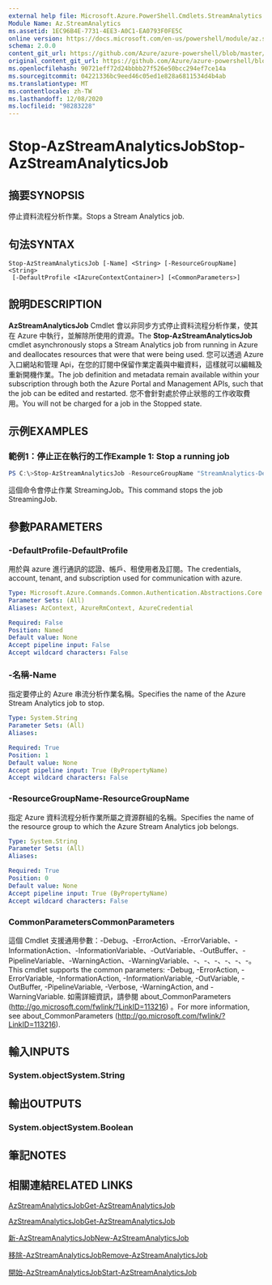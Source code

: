 ```yaml
---
external help file: Microsoft.Azure.PowerShell.Cmdlets.StreamAnalytics.dll-Help.xml
Module Name: Az.StreamAnalytics
ms.assetid: 1EC96B4E-7731-4EE3-A0C1-EA0793F0FE5C
online version: https://docs.microsoft.com/en-us/powershell/module/az.streamanalytics/stop-azstreamanalyticsjob
schema: 2.0.0
content_git_url: https://github.com/Azure/azure-powershell/blob/master/src/StreamAnalytics/StreamAnalytics/help/Stop-AzStreamAnalyticsJob.md
original_content_git_url: https://github.com/Azure/azure-powershell/blob/master/src/StreamAnalytics/StreamAnalytics/help/Stop-AzStreamAnalyticsJob.md
ms.openlocfilehash: 90721eff72d24bbbb27f526e50bcc294ef7ce14a
ms.sourcegitcommit: 04221336bc9eed46c05ed1e828a6811534d4b4ab
ms.translationtype: MT
ms.contentlocale: zh-TW
ms.lasthandoff: 12/08/2020
ms.locfileid: "98283228"
---
```

# <span data-ttu-id="392e8-101">Stop-AzStreamAnalyticsJob</span><span class="sxs-lookup"><span data-stu-id="392e8-101">Stop-AzStreamAnalyticsJob</span></span>

## <span data-ttu-id="392e8-102">摘要</span><span class="sxs-lookup"><span data-stu-id="392e8-102">SYNOPSIS</span></span>
<span data-ttu-id="392e8-103">停止資料流程分析作業。</span><span class="sxs-lookup"><span data-stu-id="392e8-103">Stops a Stream Analytics job.</span></span>

## <span data-ttu-id="392e8-104">句法</span><span class="sxs-lookup"><span data-stu-id="392e8-104">SYNTAX</span></span>

```
Stop-AzStreamAnalyticsJob [-Name] <String> [-ResourceGroupName] <String>
 [-DefaultProfile <IAzureContextContainer>] [<CommonParameters>]
```

## <span data-ttu-id="392e8-105">說明</span><span class="sxs-lookup"><span data-stu-id="392e8-105">DESCRIPTION</span></span>
<span data-ttu-id="392e8-106">**AzStreamAnalyticsJob** Cmdlet 會以非同步方式停止資料流程分析作業，使其在 Azure 中執行，並解除所使用的資源。</span><span class="sxs-lookup"><span data-stu-id="392e8-106">The **Stop-AzStreamAnalyticsJob** cmdlet asynchronously stops a Stream Analytics job from running in Azure and deallocates resources that were that were being used.</span></span>
<span data-ttu-id="392e8-107">您可以透過 Azure 入口網站和管理 Api，在您的訂閱中保留作業定義與中繼資料，這樣就可以編輯及重新開機作業。</span><span class="sxs-lookup"><span data-stu-id="392e8-107">The job definition and metadata remain available within your subscription through both the Azure Portal and Management APIs, such that the job can be edited and restarted.</span></span>
<span data-ttu-id="392e8-108">您不會針對處於停止狀態的工作收取費用。</span><span class="sxs-lookup"><span data-stu-id="392e8-108">You will not be charged for a job in the Stopped state.</span></span>

## <span data-ttu-id="392e8-109">示例</span><span class="sxs-lookup"><span data-stu-id="392e8-109">EXAMPLES</span></span>

### <span data-ttu-id="392e8-110">範例1：停止正在執行的工作</span><span class="sxs-lookup"><span data-stu-id="392e8-110">Example 1: Stop a running job</span></span>
```powershell
PS C:\>Stop-AzStreamAnalyticsJob -ResourceGroupName "StreamAnalytics-Default-West-US" -Name "StreamingJob"
```

<span data-ttu-id="392e8-111">這個命令會停止作業 StreamingJob。</span><span class="sxs-lookup"><span data-stu-id="392e8-111">This command stops the job StreamingJob.</span></span>

## <span data-ttu-id="392e8-112">參數</span><span class="sxs-lookup"><span data-stu-id="392e8-112">PARAMETERS</span></span>

### <span data-ttu-id="392e8-113">-DefaultProfile</span><span class="sxs-lookup"><span data-stu-id="392e8-113">-DefaultProfile</span></span>
<span data-ttu-id="392e8-114">用於與 azure 進行通訊的認證、帳戶、租使用者及訂閱。</span><span class="sxs-lookup"><span data-stu-id="392e8-114">The credentials, account, tenant, and subscription used for communication with azure.</span></span>

```yaml
Type: Microsoft.Azure.Commands.Common.Authentication.Abstractions.Core.IAzureContextContainer
Parameter Sets: (All)
Aliases: AzContext, AzureRmContext, AzureCredential

Required: False
Position: Named
Default value: None
Accept pipeline input: False
Accept wildcard characters: False
```

### <span data-ttu-id="392e8-115">-名稱</span><span class="sxs-lookup"><span data-stu-id="392e8-115">-Name</span></span>
<span data-ttu-id="392e8-116">指定要停止的 Azure 串流分析作業名稱。</span><span class="sxs-lookup"><span data-stu-id="392e8-116">Specifies the name of the Azure Stream Analytics job to stop.</span></span>

```yaml
Type: System.String
Parameter Sets: (All)
Aliases:

Required: True
Position: 1
Default value: None
Accept pipeline input: True (ByPropertyName)
Accept wildcard characters: False
```

### <span data-ttu-id="392e8-117">-ResourceGroupName</span><span class="sxs-lookup"><span data-stu-id="392e8-117">-ResourceGroupName</span></span>
<span data-ttu-id="392e8-118">指定 Azure 資料流程分析作業所屬之資源群組的名稱。</span><span class="sxs-lookup"><span data-stu-id="392e8-118">Specifies the name of the resource group to which the Azure Stream Analytics job belongs.</span></span>

```yaml
Type: System.String
Parameter Sets: (All)
Aliases:

Required: True
Position: 0
Default value: None
Accept pipeline input: True (ByPropertyName)
Accept wildcard characters: False
```

### <span data-ttu-id="392e8-119">CommonParameters</span><span class="sxs-lookup"><span data-stu-id="392e8-119">CommonParameters</span></span>
<span data-ttu-id="392e8-120">這個 Cmdlet 支援通用參數：-Debug、-ErrorAction、-ErrorVariable、-InformationAction、-InformationVariable、-OutVariable、-OutBuffer、-PipelineVariable、-WarningAction、-WarningVariable、-、-、-、-、-、-。</span><span class="sxs-lookup"><span data-stu-id="392e8-120">This cmdlet supports the common parameters: -Debug, -ErrorAction, -ErrorVariable, -InformationAction, -InformationVariable, -OutVariable, -OutBuffer, -PipelineVariable, -Verbose, -WarningAction, and -WarningVariable.</span></span> <span data-ttu-id="392e8-121">如需詳細資訊，請參閱 about_CommonParameters (http://go.microsoft.com/fwlink/?LinkID=113216) 。</span><span class="sxs-lookup"><span data-stu-id="392e8-121">For more information, see about_CommonParameters (http://go.microsoft.com/fwlink/?LinkID=113216).</span></span>

## <span data-ttu-id="392e8-122">輸入</span><span class="sxs-lookup"><span data-stu-id="392e8-122">INPUTS</span></span>

### <span data-ttu-id="392e8-123">System.object</span><span class="sxs-lookup"><span data-stu-id="392e8-123">System.String</span></span>

## <span data-ttu-id="392e8-124">輸出</span><span class="sxs-lookup"><span data-stu-id="392e8-124">OUTPUTS</span></span>

### <span data-ttu-id="392e8-125">System.object</span><span class="sxs-lookup"><span data-stu-id="392e8-125">System.Boolean</span></span>

## <span data-ttu-id="392e8-126">筆記</span><span class="sxs-lookup"><span data-stu-id="392e8-126">NOTES</span></span>

## <span data-ttu-id="392e8-127">相關連結</span><span class="sxs-lookup"><span data-stu-id="392e8-127">RELATED LINKS</span></span>

[<span data-ttu-id="392e8-128">AzStreamAnalyticsJob</span><span class="sxs-lookup"><span data-stu-id="392e8-128">Get-AzStreamAnalyticsJob</span></span>](./Get-AzStreamAnalyticsJob.md)

[<span data-ttu-id="392e8-129">AzStreamAnalyticsJob</span><span class="sxs-lookup"><span data-stu-id="392e8-129">Get-AzStreamAnalyticsJob</span></span>](./Get-AzStreamAnalyticsJob.md)

[<span data-ttu-id="392e8-130">新-AzStreamAnalyticsJob</span><span class="sxs-lookup"><span data-stu-id="392e8-130">New-AzStreamAnalyticsJob</span></span>](./New-AzStreamAnalyticsJob.md)

[<span data-ttu-id="392e8-131">移除-AzStreamAnalyticsJob</span><span class="sxs-lookup"><span data-stu-id="392e8-131">Remove-AzStreamAnalyticsJob</span></span>](./Remove-AzStreamAnalyticsJob.md)

[<span data-ttu-id="392e8-132">開始-AzStreamAnalyticsJob</span><span class="sxs-lookup"><span data-stu-id="392e8-132">Start-AzStreamAnalyticsJob</span></span>](./Start-AzStreamAnalyticsJob.md)


